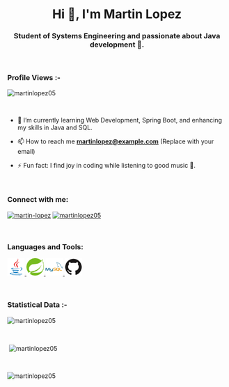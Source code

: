<h1 align="center">Hi 👋, I'm Martin Lopez</h1>
<h3 align="center">Student of Systems Engineering and passionate about Java development 🌟.</h3>

<br>

<p align="right"> <h3>Profile Views :-</h3> <img src="https://komarev.com/ghpvc/?username=martinlopez05&label=Profile%20views&color=0e75b6&style=flat"
    alt="martinlopez05" /> 
  </p>

<br>

- 🌱 I’m currently learning Web Development, Spring Boot, and enhancing my skills in Java and SQL.

- 📫 How to reach me **martinlopez@example.com** (Replace with your email)

- ⚡ Fun fact: I find joy in coding while listening to good music 🎵.

<br>

<h3 align="left">Connect with me:</h3>
<p align="left">
  <a href="https://www.linkedin.com/in/martin-lopez-8264132a8/" target="blank"><img align="center"
      src="https://raw.githubusercontent.com/rahuldkjain/github-profile-readme-generator/master/src/images/icons/Social/linked-in-alt.svg"
      alt="martin-lopez" height="30" width="40" /></a>
  <a href="https://github.com/martinlopez05" target="blank"><img align="center"
      src="https://raw.githubusercontent.com/rahuldkjain/github-profile-readme-generator/master/src/images/icons/Social/github.svg"
      alt="martinlopez05" height="30" width="40" /></a>
</p>

<br>

<h3 align="left">Languages and Tools:</h3>
<p align="left"> 
    <a href="https://www.java.com" target="_blank" rel="noreferrer"> 
        <img src="https://raw.githubusercontent.com/devicons/devicon/master/icons/java/java-original.svg" alt="java" width="40" height="40" /> 
    </a> 
    <a href="https://spring.io/projects/spring-boot" target="_blank" rel="noreferrer"> 
        <img src="https://raw.githubusercontent.com/devicons/devicon/master/icons/spring/spring-original.svg" alt="spring-boot" width="40" height="40" /> 
    </a> 
    <a href="https://www.mysql.com/" target="_blank" rel="noreferrer"> 
        <img src="https://raw.githubusercontent.com/devicons/devicon/master/icons/mysql/mysql-original-wordmark.svg" alt="mysql" width="40" height="40" /> 
    </a> 
    <a href="https://github.com/" target="_blank" rel="noreferrer"> 
        <img src="https://raw.githubusercontent.com/devicons/devicon/master/icons/github/github-original.svg" alt="github" width="40" height="40" /> 
    </a>
</p>

<br>

<h3>Statistical Data :-</h3>
<p><img align="center"
    src="https://github-readme-stats.vercel.app/api/top-langs?username=martinlopez05&show_icons=true&locale=en&bg_color=0d1117&text_color=ffffff&layout=compact"
    alt="martinlopez05" 
    bg_color=#808080/></p>

<br>

<p>&nbsp;<img align="center" src="https://github-readme-stats.vercel.app/api?username=martinlopez05&show_icons=true&locale=en&bg_color=0d1117&text_color=ffffff&repo=convoychat"
    alt="martinlopez05" /></p>

<br>

<p><img align="center" src="https://github-readme-streak-stats.herokuapp.com/?user=martinlopez05&theme=dark&background=0d1117&date_format=M%20j%5B%2C%20Y%5D" alt="martinlopez05" /></p>
      

